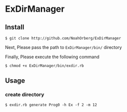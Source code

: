 # ExDirManager

## Install
```
$ git clone http://github.com/NoahOrberg/ExDirManager
```

Next, Please pass the path to `ExDirManager/bin/` directory

Finally, Please execute the following command

```
$ chmod +x ExDirManager/bin/exdir.rb
```

## Usage
### create directory
```
$ exdir.rb generate Prog0 -h Ex -f 2 -m 12
```


